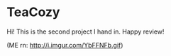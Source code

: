# TeaCozy

Hi! 
This is the second project I hand in. Happy review!

(ME rn: http://i.imgur.com/YbFFNFb.gif)
